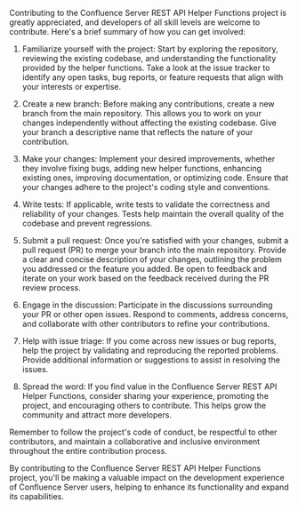 Contributing to the Confluence Server REST API Helper Functions project is greatly appreciated, and developers of all skill levels are welcome to contribute. Here's a brief summary of how you can get involved:

1. Familiarize yourself with the project: Start by exploring the repository, reviewing the existing codebase, and understanding the functionality provided by the helper functions. Take a look at the issue tracker to identify any open tasks, bug reports, or feature requests that align with your interests or expertise.

2. Create a new branch: Before making any contributions, create a new branch from the main repository. This allows you to work on your changes independently without affecting the existing codebase. Give your branch a descriptive name that reflects the nature of your contribution.

3. Make your changes: Implement your desired improvements, whether they involve fixing bugs, adding new helper functions, enhancing existing ones, improving documentation, or optimizing code. Ensure that your changes adhere to the project's coding style and conventions.

4. Write tests: If applicable, write tests to validate the correctness and reliability of your changes. Tests help maintain the overall quality of the codebase and prevent regressions.

5. Submit a pull request: Once you're satisfied with your changes, submit a pull request (PR) to merge your branch into the main repository. Provide a clear and concise description of your changes, outlining the problem you addressed or the feature you added. Be open to feedback and iterate on your work based on the feedback received during the PR review process.

6. Engage in the discussion: Participate in the discussions surrounding your PR or other open issues. Respond to comments, address concerns, and collaborate with other contributors to refine your contributions.

7. Help with issue triage: If you come across new issues or bug reports, help the project by validating and reproducing the reported problems. Provide additional information or suggestions to assist in resolving the issues.

8. Spread the word: If you find value in the Confluence Server REST API Helper Functions, consider sharing your experience, promoting the project, and encouraging others to contribute. This helps grow the community and attract more developers.

Remember to follow the project's code of conduct, be respectful to other contributors, and maintain a collaborative and inclusive environment throughout the entire contribution process.

By contributing to the Confluence Server REST API Helper Functions project, you'll be making a valuable impact on the development experience of Confluence Server users, helping to enhance its functionality and expand its capabilities.
